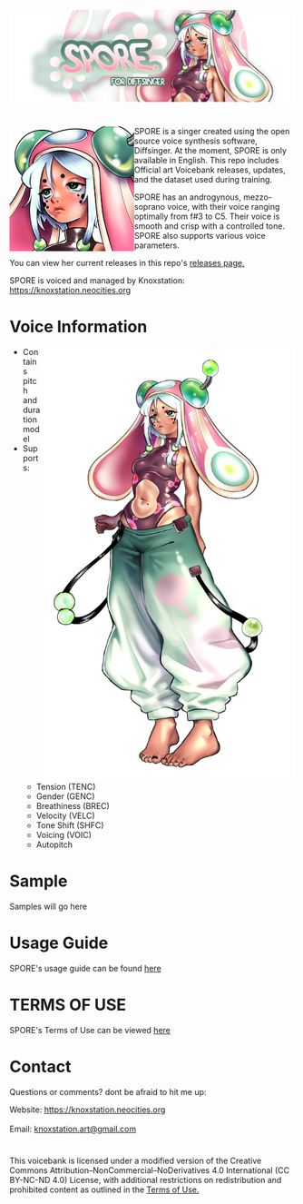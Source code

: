 <p align="center">
<img src="Art/banner.png" >
</p>

#

<img src="Art/icon.png" align="left" width="220"> SPORE is a singer created using the open source voice synthesis software, Diffsinger. At the moment, SPORE is only available in English. 
This repo includes Official art Voicebank releases, updates, and the dataset used during training. 

SPORE has an androgynous, mezzo-soprano voice, with their voice ranging optimally from f#3 to C5. Their voice is smooth and crisp with a controlled tone. SPORE also supports various voice parameters.

You can view her current releases in this repo's [releases page.
](https://github.com/knoxstation/SPORE/releases) <br>

SPORE is voiced and managed by Knoxstation: https://knoxstation.neocities.org
<br clear="all" />

# Voice Information 

<img src="Art/portrait.png" align="right" width="450">

* Contains pitch and duration model 
* Supports: 
  * Tension (TENC)
  * Gender (GENC)
  * Breathiness (BREC)
  * Velocity (VELC)
  * Tone Shift (SHFC)
  * Voicing (VOIC)
  * Autopitch 

# Sample
Samples will go here

# Usage Guide
SPORE's usage guide can be found [here](usage.md)

# TERMS OF USE
SPORE's Terms of Use can be viewed [here](TOS.md)

# Contact
Questions or comments? dont be afraid to hit me up:

Website: https://knoxstation.neocities.org <br><br>
Email: knoxstation.art@gmail.com

# 
This voicebank is licensed under a modified version of the Creative Commons Attribution–NonCommercial–NoDerivatives 4.0 International (CC BY-NC-ND 4.0) License, with additional restrictions on redistribution and prohibited content as outlined in the [Terms of Use.](TOS.md)

